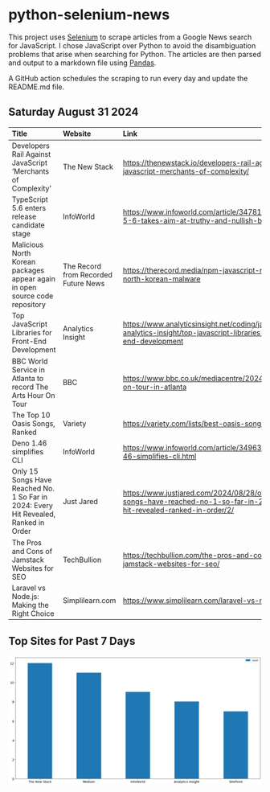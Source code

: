 # python-selenium-news

This project uses [Selenium](https://www.seleniumhq.org/) to scrape articles from a Google News search for JavaScript.
I chose JavaScript over Python to avoid the disambiguation problems that arise when searching for Python.
The articles are then parsed and output to a markdown file using [Pandas](https://pandas.pydata.org/).

A GitHub action schedules the scraping to run every day and update the README.md file.

## Saturday August 31 2024


| Title                                                                                | Website                              | Link                                                                                                                      |
|:-------------------------------------------------------------------------------------|:-------------------------------------|:--------------------------------------------------------------------------------------------------------------------------|
| Developers Rail Against JavaScript ‘Merchants of Complexity’                         | The New Stack                        | https://thenewstack.io/developers-rail-against-javascript-merchants-of-complexity/                                        |
| TypeScript 5.6 enters release candidate stage                                        | InfoWorld                            | https://www.infoworld.com/article/3478113/typescript-5-6-takes-aim-at-truthy-and-nullish-bugs.html                        |
| Malicious North Korean packages appear again in open source code repository          | The Record from Recorded Future News | https://therecord.media/npm-javascript-repository-north-korean-malware                                                    |
| Top JavaScript Libraries for Front-End Development                                   | Analytics Insight                    | https://www.analyticsinsight.net/coding/javascript-analytics-insight/top-javascript-libraries-for-front-end-development   |
| BBC World Service in Atlanta to record The Arts Hour On Tour                         | BBC                                  | https://www.bbc.co.uk/mediacentre/2024/arts-hour-on-tour-in-atlanta                                                       |
| The Top 10 Oasis Songs, Ranked                                                       | Variety                              | https://variety.com/lists/best-oasis-songs-ranked/                                                                        |
| Deno 1.46 simplifies CLI                                                             | InfoWorld                            | https://www.infoworld.com/article/3496327/deno-1-46-simplifies-cli.html                                                   |
| Only 15 Songs Have Reached No. 1 So Far in 2024: Every Hit Revealed, Ranked in Order | Just Jared                           | https://www.justjared.com/2024/08/28/only-15-songs-have-reached-no-1-so-far-in-2024-every-hit-revealed-ranked-in-order/2/ |
| The Pros and Cons of Jamstack Websites for SEO                                       | TechBullion                          | https://techbullion.com/the-pros-and-cons-of-jamstack-websites-for-seo/                                                   |
| Laravel vs Node.js: Making the Right Choice                                          | Simplilearn.com                      | https://www.simplilearn.com/laravel-vs-node-js-article                                                                    |
## Top Sites for Past 7 Days

![Graph of Top Sites](https://raw.githubusercontent.com/dan-mba/python-selenium-news/main/last-week.png)
